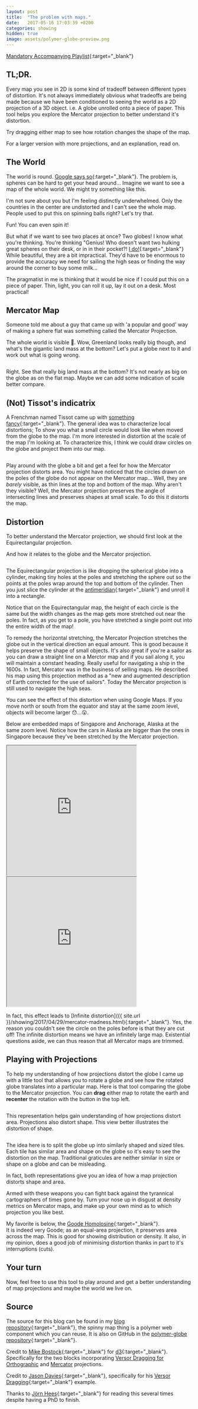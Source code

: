 ```yaml
---
layout: post
title:  "The problem with maps."
date:   2017-05-16 17:03:39 +0200
categories: showing
hidden: true
image: assets/polymer-globe-preview.png
---
```


<style type="text/css">
.mapwrap {
    display:flex;
    align-items:center;
    justify-content:center;
    flex-wrap:wrap;
}
</style>

<link rel="import" href="/assets/bower/globe-map/globe-map.html">

[Mandatory Accompanying Playlist](https://open.spotify.com/user/pingbat/playlist/3ILYt5u8hdZ1d5H1lNZSuN){:target="_blank"}

## TL;DR.

Every map you see in 2D is some kind of tradeoff between different types of distortion. It's not always immediately obvious what tradeoffs are being made because we have been conditioned to seeing the world as a 2D projection of a 3D object. i.e. A globe unrolled onto a piece of paper. This tool helps you explore the Mercator projection to better understand it's distortion.  

Try dragging either map to see how rotation changes the shape of the map.

For a larger version with more projections, and an explanation, read on.

<globe-map width='400' projections='["Orthographic", "Mercator"]' config='{"rotation":{"enabled":true, "ui_enabled":true}, "geodesic_graticule":{"enabled":true, "ui_enabled":true}, "nt_indicatrice":{"enabled":true, "ui_enabled":true}}'></globe-map>

## The World
The world is round. [Google says so](https://www.google.com/maps/@25.6150528,3.6591736,11928591m/data=!3m1!1e3){:target="_blank"}. The problem is, spheres can be hard to get your head around... Imagine we want to see a map of the whole world. We might try something like this.

<div>
<globe-map projections='["Orthographic"]' rotation='[90,0,0]' width="600" ></globe-map>
<globe-map projections='["Orthographic"]' rotation='[0,0,0]' width="600" ></globe-map>
<globe-map projections='["Orthographic"]' rotation='[-90,0,0]' width="600" ></globe-map>
</div>

I'm not sure about you but I'm feeling distinctly underwhelmed. Only the countries in the center are undistorted and I can't see the whole map.
People used to put this on spinning balls right?
Let's try that.

<globe-map width='1000' projections='["Orthographic"]' config='{"rotation":{"enabled":true, "ui_enabled":true}}'></globe-map>

Fun! You can even spin it!

But what if we want to see two places at once? Two globes! I know what you're thinking. You're thinking "Genius! Who doesn't want two hulking great spheres on their desk, or in in their pocket?! [I do!](http://www.bellerbyandco.com/){:target="_blank"} While beautiful, they are a bit impractical.
They'd have to be enormous to provide the accuracy we need for sailing the high seas or finding the way around the corner to buy some milk...

The pragmatist in me is thinking that it would be nice if I could put this on a piece of paper.
Thin, light, you can roll it up, lay it out on a desk. Most practical!


## Mercator Map

Someone told me about a guy that came up with 'a popular and good' way of making a sphere flat was something called the Mercator Projection.

<globe-map width='740' height='740' projections='["Mercator"]'></globe-map>

The whole world is visible 🤗. Wow, Greenland looks really big though, and what's the gigantic land mass at the bottom? Let's put a globe next to it and work out what is going wrong.

<div class="mapwrap">
<globe-map projections='["Orthographic"]' config='{"rotation":{"enabled":true, "ui_enabled":true}}' width='540' ></globe-map>
<globe-map projections='["Mercator"]' width='540'></globe-map>
</div>

Right. See that really big land mass at the bottom? It's not nearly as big on the globe as on the flat map. Maybe we can add some indication of scale better compare.

## (Not) Tissot's indicatrix
A Frenchman named Tissot came up with [something fancy](https://en.wikipedia.org/wiki/Tissot%27s_indicatrix){:target="_blank"}. The general idea was to characterize local distortions; To show you what a small circle would look like when moved from the globe to the map.
I'm more interested in distortion at the scale of the map I'm looking at. To characterize this, I think we could draw circles on the globe and project them into our map.

<div class="mapwrap">
<globe-map projections='["Orthographic"]' config='{"rotation":{"enabled":true, "ui_enabled":true}, "nt_indicatrice":{"enabled":true}}' width='540'></globe-map>
<globe-map projections='["Mercator"]' config='{"rotation":{"enabled":false, "ui_enabled":false}, "nt_indicatrice":{"enabled":true}}' width='540'></globe-map>
</div>

Play around with the globe a bit and get a feel for how the Mercator projection distorts area. You might have noticed that the circles drawn on the poles of the globe do not appear on the Mercator map... Well, they are *barely* visible, as thin lines at the top and bottom of the map. Why aren't they visible? Well, the Mercator projection preserves the angle of intersecting lines and preserves shapes at small scale. To do this it distorts the map.

## Distortion

To better understand the Mercator projection, we should first look at the Equirectangular projection.

<globe-map projections='["Equirectangular"]' config='{"rotation":{"enabled":false, "ui_enabled":false}, "nt_indicatrice":{"enabled":true}}' width='740'></globe-map>

And how it relates to the globe and the Mercator projection.

<div class='mapwrap'>
<globe-map width='300' projections='["Orthographic"]' config='{"rotation":{"enabled":false, "ui_enabled":false}, "nt_indicatrice":{"enabled":true}}'></globe-map>
<globe-map width='300' projections='["Equirectangular"]' config='{"rotation":{"enabled":false, "ui_enabled":false}, "nt_indicatrice":{"enabled":true}}'></globe-map>
<globe-map width='300' projections='["Mercator"]' config='{"rotation":{"enabled":false, "ui_enabled":false}, "nt_indicatrice":{"enabled":true}}'></globe-map>
</div>

The Equirectangular projection is like dropping the spherical globe into a cylinder, making tiny holes at the poles and stretching the sphere out so the points at the poles wrap around the top and bottom of the cylinder. Then you just slice the cylinder at the [antimeridian](https://en.wikipedia.org/wiki/180th_meridian){:target="_blank"} and unroll it into a rectangle.  

Notice that on the Equirectangular map, the height of each circle is the same but the width changes as the map gets more stretched out near the poles. In fact, as you get to a pole, you have stretched a single point out into the entire width of the map!  

To remedy the horizontal stretching, the Mercator Projection stretches the globe out in the vertical direction an equal amount. This is good because it helps preserve the shape of small objects. It's also great if you're a sailor as you can draw a straight line on a Merctor map and if you sail along it, you will maintain a constant heading. Really useful for navigating a ship in the 1600s. In fact, Mercator was in the business of selling maps. He described his map using this projection method as a "new and augmented description of Earth corrected for the use of sailors". Today the Mercator projection is still used to navigate the high seas.

You can see the effect of this distortion when using Google Maps. If you move north or south from the equator and stay at the same zoom level, objects will become larger 😯...😮.

Below are embedded maps of Singapore and Anchorage, Alaska at the same zoom level. Notice how the cars in Alaska are bigger than the ones in Singapore because they've been stretched by the Mercator projection.

<iframe width='350' height='350' src="https://www.google.com/maps/embed/v1/view?center=1.3479927,103.9684012
&zoom=19
&maptype=satellite
&key=AIzaSyABWm9A528mgx9YlY36IeNAoN2RmcmedmM">
</iframe>
<iframe width='350' height='350' src="https://www.google.com/maps/embed/v1/view?center=61.2143189,-149.8992335
&zoom=19
&maptype=satellite
&key=AIzaSyABWm9A528mgx9YlY36IeNAoN2RmcmedmM">
</iframe>
<br/>

In fact, this effect leads to [Infinite distortion]({{ site.url }}/showing/2017/04/29/mercator-madness.html){:target="_blank"}. Yes, the reason you couldn't see the circle on the poles before is that they are cut off! The infinite distortion means we have an infinitely large map. Existential questions aside, we can thus reason that all Mercator maps are trimmed.


## Playing with Projections

To help my understanding of how projections distort the globe I came up with a little tool that allows you to rotate a globe and see how the rotated globe translates into a particular map. Here is that tool comparing the globe to the Mercator projection. You can **drag** either map to rotate the earth and **recenter** the rotation with the button in the top left.

<div class="mapwrap">
<globe-map width='360' projections='["Orthographic", "Mercator"]' config='{"rotation":{"enabled":true, "ui_enabled":true}, "nt_indicatrice":{"enabled":true}}'></globe-map>
</div>

This representation helps gain understanding of how projections distort area. Projections also distort shape. This view better illustrates the distortion of shape.

<div class="mapwrap">
<globe-map width='360' projections='["Orthographic", "Mercator"]' config='{"rotation":{"enabled":true, "ui_enabled":true}, "geodesic_graticule":{"enabled":true}}'></globe-map>
</div>

The idea here is to split the globe up into similarly shaped and sized tiles. Each tile has similar area and shape on the globe so it's easy to see the distortion on the map. Traditional graticules are neither similar in size or shape on a globe and can be misleading.

In fact, both representations give you an idea of how a map projection distorts shape and area.

Armed with these weapons you can fight back against the tyrannical cartographers of times gone by. Turn your nose up in disgust at density metrics on Mercator maps, and make up your own mind as to which projection you like best.

My favorite is below, the [Goode Homolosine](https://en.wikipedia.org/wiki/Goode_homolosine_projection){:target="_blank"}.  
It is indeed very Goode; as an equal-area projection, it preserves area across the map. This is good for showing distribution or density. It also, in my opinion, does a good job of minimising distortion thanks in part to it's interruptions (cuts).

<globe-map width='740' projections='["Orthographic", "InterruptedHomolosine"]' config='{"rotation":{"enabled":true, "ui_enabled":true}, "geodesic_graticule":{"enabled":true}}'></globe-map>

## Your turn

Now, feel free to use this tool to play around and get a better understanding of map projections and maybe the world we live on.

<globe-map width='740' projections='["Orthographic", "InterruptedHomolosine"]' config='{"rotation":{"enabled":true, "ui_enabled":true}, "geodesic_graticule":{"enabled":true, "ui_enabled":true}, "nt_indicatrice":{"enabled":true, "ui_enabled":true}, "projection_selection":{"enabled":true}}'></globe-map>

## Source

The source for this blog can be found in my [blog repository](https://github.com/mjmdavis/mjmdavis.github.io){:target="_blank"}, the spinny map thing is a polymer web component which you can reuse. It is also on GitHub in the [polymer-globe repository](https://github.com/mjmdavis/polymer-globe){:target="_blank"}.

Credit to [Mike Bostock](https://bost.ocks.org/mike/){:target="_blank"} for [d3](https://d3js.org/){:target="_blank"}. Specifically for the two blocks incorporating [Versor Dragging for Orthographic](https://bl.ocks.org/mbostock/7ea1dde508cec6d2d95306f92642bc42) and [Mercator](https://bl.ocks.org/mbostock/1e10b76becaa4ea4471262bcae619dae) projections.

Credit to [Jason Davies](https://www.jasondavies.com/){:target="_blank"}, specifically for his [Versor Dragging](https://www.jasondavies.com/maps/rotate/){:target="_blank"} example.

Thanks to [Jörn Hees](https://joernhees.de){:target="_blank"} for reading this several times despite having a PhD to finish.
